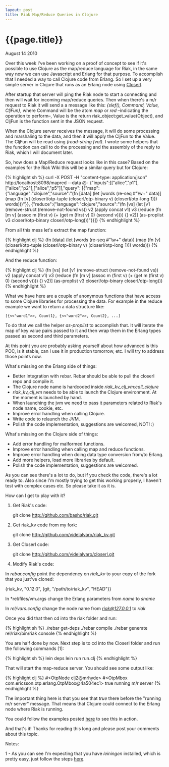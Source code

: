 ```yaml
---
layout: post
title: Riak Map/Reduce Queries in Clojure
---
```


# {{page.title}}

<span class="meta">August 14 2010</span>

Over this week I've been working on a proof of concept to see if it's possible to use Clojure as the map/reduce language for Riak, in the same way now we can use Javascript and Erlang for that purpose. To accomplish that I needed a way to call Clojure code from Erlang. So I set up a very simple server in Clojure that runs as an Erlang node using [Closerl](http://github.com/videlalvaro/closerl).

After startup that server will ping the Riak node to start a connecting and then will wait for incoming map/reduce queries. Then when there's a m/r request to Riak it will send a a message like this: *{slef(), Command, Value, CljFun}*, where Command will be the atom *map* or *red* –indicating the operation to perform–, Value is the return riak_object:get_value(Object), and CljFun is the function sent in the JSON request.

When the Clojure server receives the message, it will do some processing and marshaling to the data, and then it will apply the CljFun to the Value. The CljFun will be read using _(read-string fval)_. I wrote some helpers that the function can call to do the processing and the assembly of the reply to Riak, which I will document later.

So, how does a Map/Reduce request looks like in this case? Based on the examples for the Riak Wiki this will be a similar query but for Clojure:

{% highlight sh %}
curl -X POST -H "content-type: application/json" \
http://localhost:8098/mapred --data @-
{"inputs":[["alice","p1"],["alice","p2"],["alice","p5"]],"query":
[{"map":{"language":"clojure","source":"(fn [data]  (let [words 
(re-seq #\"\\w+\" data)] (map (fn [v] (closerl/otp-tuple 
(closerl/otp-binary v) (closerl/otp-long 1))) words)))"}},
{"reduce":{"language":"clojure","source":"(fn [vs] (let [v1 
(remove-struct (remove-not-found vs)) v2 (apply concat v1) 
v3 (reduce (fn [m v] (assoc m (first v) (+ (get m (first v) 0) 
(second v)))) {} v2)] (as-proplist v3 closerl/otp-binary 
closerl/otp-long)))"}}]}
{% endhighlight %}

From all this mess let's extract the map function:

{% highlight clj %}
(fn [data]
  (let [words (re-seq #\"\\w+\" data)] 
  (map (fn [v] (closerl/otp-tuple (closerl/otp-binary v) (closerl/otp-long 1))) words)))
{% endhighlight %}

And the reduce function:

{% highlight clj %}
(fn [vs] 
  (let [v1 (remove-struct (remove-not-found vs)) 
        v2 (apply concat v1) 
        v3 (reduce (fn [m v] (assoc m (first v) (+ (get m (first v) 0) (second v)))) {} v2)] 
  (as-proplist v3 closerl/otp-binary closerl/otp-long)))
{% endhighlight %}

What we have here are a couple of anonymous functions that have access to some Clojure libraries for processing the data. For example in the reduce example we want to return a data structure like:

    [{<<"word1">>, Count1}, {<<"word2">>, Count2}, ...]
    
To do that we call the helper *as-proplist*  to accomplish that. It will iterate the map of key value pairs passed to it and then wrap them in the Erlang types passed as second and third parameters.

At this point you are probably asking yourself about how advanced is this POC, is it stable, can I use it in production tomorrow, etc. I will try to address those points now.

What's missing on the Erlang side of things:

- Better integration with rebar. Rebar should be able to pull the closerl repo and compile it.
- The Clojure node name is hardcoded inside *riak_kv_clj_vm:call_clojure*
- *riak_kv_clj_vm* needs to be able to launch the Clojure environment. At the moment is launched by hand.
- When launching the jvm we need to pass it parameters related to Riak's node name, cookie, etc.
- Improve error handling when calling Clojure.
- Write code to relaunch the JVM.
- Polish the code implementation, suggestions are welcomed, NOT! :)

What's missing on the Clojure side of things:

- Add error handling for malformed functions.
- Improve error handling when calling map and reduce functions.
- Improve error handling when doing data type conversion from/to Erlang.
- Add more helpers, load more libraries by default.
- Polish the code implementation, suggestions are welcomed.

As you can see there's a lot to do, but if you check the code, there's a lot ready to. Also since I'm mostly trying to get this working properly, I haven't test with complex cases etc. So please take it as it is.

How can I get to play with it?

1) Get Riak's code:

    git clone http://github.com/basho/riak.git
    
2) Get riak_kv code from my fork:

    git clone http://github.com/videlalvaro/riak_kv.git
    
3) Get Closerl code:

    git clone http://github.com/videlalvaro/closerl.git
    
4) Modify Riak's code:

In *rebar.config* point the dependency on *riak_kv* to your copy of the fork that you just've cloned:

  {riak_kv, "0.12.0", {git, "/path/to/riak_kv", "HEAD"}}
  
In *rel/files/vm.args change the Erlang parameters from *name* to *sname*

In *rel/vars.config* change the node name from *riak@127.0.0.1* to *riak*

Once you did that then cd into the riak folder and run:

{% highlight sh %}
./rebar get-deps
./rebar compile
./rebar generate
rel/riak/bin/riak console
{% endhighlight %}
  
You are half done by now. Next step is to cd into the Closerl folder and run the following commands [1]:

{% highlight sh %}
lein deps
lein run run.clj
{% endhighlight %}
  
That will start the map-reduce server. You should see some output like:

{% highlight clj %}
#<OtpNode clj2@mrhyde>
#<OtpMbox com.ericsson.otp.erlang.OtpMbox@4a504ec1>
true
running m/r server
{% endhighlight %}

The important thing here is that you see that *true* there before the "running m/r server" message. That means that Clojure could connect to the Erlang node where Riak is running.

You could follow the examples posted [here](http://github.com/videlalvaro/closerl/blob/master/riak_commands.sh) to see this in action.

And that's it! Thanks for reading this long and please post your comments about this topic.

Notes:

1 - As you can see I'm expecting that you have *leiningen* installed, which is pretty easy, just follow the steps [here](http://github.com/technomancy/leiningen).